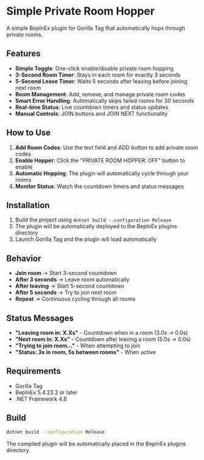 # Simple Private Room Hopper

A simple BepInEx plugin for Gorilla Tag that automatically hops through private rooms.

## Features

- **Simple Toggle**: One-click enable/disable private room hopping
- **3-Second Room Timer**: Stays in each room for exactly 3 seconds
- **5-Second Leave Timer**: Waits 5 seconds after leaving before joining next room
- **Room Management**: Add, remove, and manage private room codes
- **Smart Error Handling**: Automatically skips failed rooms for 30 seconds
- **Real-time Status**: Live countdown timers and status updates
- **Manual Controls**: JOIN buttons and JOIN NEXT functionality

## How to Use

1. **Add Room Codes**: Use the text field and ADD button to add private room codes
2. **Enable Hopper**: Click the "PRIVATE ROOM HOPPER: OFF" button to enable
3. **Automatic Hopping**: The plugin will automatically cycle through your rooms
4. **Monitor Status**: Watch the countdown timers and status messages

## Installation

1. Build the project using `dotnet build --configuration Release`
2. The plugin will be automatically deployed to the BepInEx plugins directory
3. Launch Gorilla Tag and the plugin will load automatically

## Behavior

- **Join room** → Start 3-second countdown
- **After 3 seconds** → Leave room automatically  
- **After leaving** → Start 5-second countdown
- **After 5 seconds** → Try to join next room
- **Repeat** → Continuous cycling through all rooms

## Status Messages

- **"Leaving room in: X.Xs"** - Countdown when in a room (3.0s → 0.0s)
- **"Next room in: X.Xs"** - Countdown after leaving a room (5.0s → 0.0s)
- **"Trying to join room..."** - When attempting to join
- **"Status: 3s in room, 5s between rooms"** - When active

## Requirements

- Gorilla Tag
- BepInEx 5.4.23.2 or later
- .NET Framework 4.8

## Build

```bash
dotnet build --configuration Release
```

The compiled plugin will be automatically placed in the BepInEx plugins directory.

